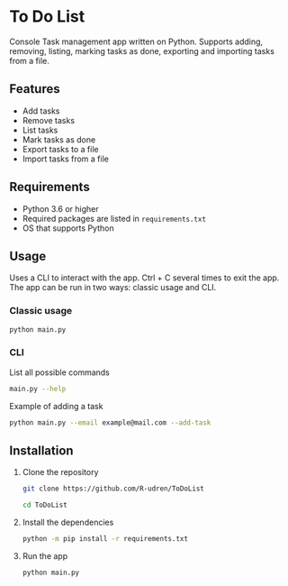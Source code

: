 # To Do List

Console Task management app written on Python. Supports adding, removing, listing, marking tasks as done, exporting and
importing tasks from a file.

## Features

- Add tasks
- Remove tasks
- List tasks
- Mark tasks as done
- Export tasks to a file
- Import tasks from a file

## Requirements

- Python 3.6 or higher
- Required packages are listed in `requirements.txt`
- OS that supports Python

## Usage

Uses a CLI to interact with the app.
Ctrl + C several times to exit the app.
The app can be run in two ways: classic usage and CLI.

### Classic usage

```bash
python main.py
```

### CLI

List all possible commands

```bash
main.py --help
```

Example of adding a task

```bash
python main.py --email example@mail.com --add-task
```

## Installation

1. Clone the repository

   ```bash
   git clone https://github.com/R-udren/ToDoList
   ```

   ```bash
   cd ToDoList
   ```

2. Install the dependencies
   ```bash
   python -m pip install -r requirements.txt
   ```
3. Run the app
   ```bash
   python main.py
   ```

